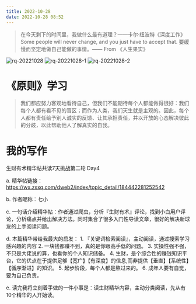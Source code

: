 ```yaml
---
title: 2022-10-28
date: 2022-10-28 08:52
---
```


> 在今天剩下的时间里，我做什么最有道理？——卡尔·纽波特《深度工作》
> Some people will never change, and you just have to accept that.
> 要缓慢而坚定地做自己能做的事情。—— From 《人生果实》


![rq-20221028](http://images.iotop.work/uPic/20221028-rq-20221028.jpg)
![rq-20221028-1](http://images.iotop.work/uPic/20221028-rq-20221028-1.jpg)
![rq-20221028-2](http://images.iotop.work/uPic/20221028-rq-20221028-2.jpg)


# 《原则》学习

> 我们都应努力客观地看待自己，但我们不能期待每个人都能做得很好：我们每个人都有看不见的盲区；而作为人类，我们天生就是主观的。因此，每个人都有责任给予别人诚实的反馈、让其承担责任，并以开放的心态解决彼此的分歧，以此帮助他人了解真实的自我。 

# 我的写作

生财有术精华帖共读7天挑战第二轮 Day4

a. 精华帖链接：https://wx.zsxq.com/dweb2/index/topic_detail/184442281252542

b. 作者昵称：七小

c. 一句话介绍精华帖：作者通过爬虫，分析『生财有术』评论，找到小白用户评论，分析痛点并给出解决方法。同时集合了很多入门性导读文章，很好的解决新球友的上手阅读问题。

d. 本篇精华带给我最大的启发：
    1. 『关键词检索阅读』，主动阅读，通过搜索学习感兴趣的内容
    2. 一块钱都赚不到，真的是你眼高手低的问题。
    3. 实操性强不强，不只是大佬说的算，也看你的个人知识储备。
    4. 生财，是个综合性的赚钱知识平台，它的优点在于提供足够【宽广】【有深度】的信息,而非提供【垂直】【系统性】【循序渐进】的知识。
    5. 起步阶段，每个人都是熬过来的。
    6. 成年人要有自觉，要为自己负责。

e. 读完我将立刻着手做的一件小事是：读生财精华内容，主动分类阅读，先从有10个精华的人开始读。